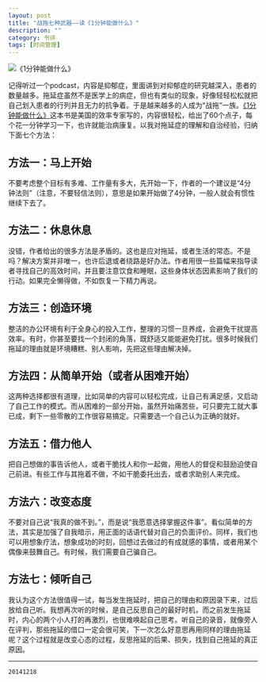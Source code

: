 ```yaml
---
layout: post
title: "战拖七种武器——读《1分钟能做什么》"
description: ""
category: 书评
tags: [时间管理]
---
```


![《1分钟能做什么》](http://img3.douban.com/lpic/s26824305.jpg)

记得听过一个podcast，内容是抑郁症，里面讲到对抑郁症的研究越深入，患者的数量越多。拖延症虽然不是医学上的病症，但也有类似的现象，好像轻轻松松就把自己划入患者的行列并且无力的抗争着。于是越来越多的人成为“战拖”一族。[《1分钟能做什么》](http://book.douban.com/subject/22994105/)这本书是美国的效率专家写的，内容很轻松，给出了60个点子，每个花一分钟学习一下，也许就能治病康复。以我对拖延症的理解和自治经验，归纳下面七个方法：

## 方法一：马上开始

不要考虑整个目标有多难、工作量有多大，先开始一下，作者的一个建议是“4分钟法则”（注意，不要轻信法则），意思是如果开始做了4分钟，一般人就会有惯性继续下去了。

## 方法二：休息休息

没错，作者给出的很多方法是矛盾的。这也是应对拖延，或者生活的常态。不是吗？解决方案并非唯一，也许后退或者绕路是好办法。作者用很一些篇幅来指导读者寻找自己的高效时间，并且要注意饮食和睡眠，这些身体状态因素影响了我们的行动。如果完全懒得做，不如恢复一下精力再说。

## 方法三：创造环境

整洁的办公环境有利于全身心的投入工作，整理的习惯一旦养成，会避免干扰提高效率。有时，你甚至要找一个封闭的角落，既舒适又能能避免打扰。很多时候我们拖延的理由就是环境糟糕、别人影响，先把这些理由解决掉。

## 方法四：从简单开始（或者从困难开始）

这两种选择都很有道理，比如简单的内容可以轻松完成，让自己有满足感，又启动了自己工作的模式。而从困难的一部分开始，虽然开始痛苦些，可只要完工就大事已成，剩下一些零散的工作很容易搞定。只需要选一个自己认为正确的就好。

## 方法五：借力他人

把自己想做的事告诉他人，或者干脆找人和你一起做，用他人的督促和鼓励迫使自己前进。有些工作与其拖着不做，不如干脆委托出去，或者求助别人来完成。

## 方法六：改变态度

不要对自己说“我真的做不到。”，而是说“我愿意选择掌握这件事”。看似简单的方法，其实是加强了自我暗示，用正面的话语代替对自己的负面评价。同样，我们也可以用想象疗法，想象成功的时刻，回想过去做过的有成就感的事情，或者用某个偶像来鼓舞自己。有时候，我们需要自己骗自己。

## 方法七：倾听自己

我认为这个方法很值得一试，每当发生拖延时，把自己的理由和原因录下来，过后放给自己听。我想再次听的时候，是自己反思自己的最好时机，而之前发生拖延时，内心的两个小人打的再激烈，也很难唤起自己思考。听自己的录音，就像旁人在评判，那些拖延的借口一定会很可笑，下一次怎么好意思再用同样的理由拖延呢？这个过程就是改变心态的过程，反思拖延的后果、损失，找到自己拖延的真正原因。

***

`20141218`

